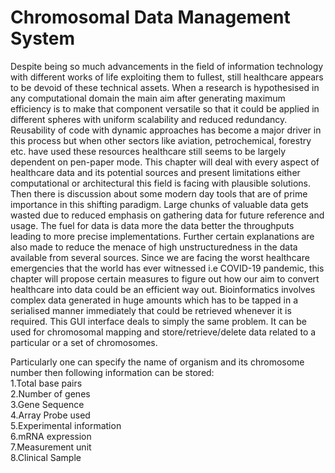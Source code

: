 # Chromosomal Data Management System

Despite being so much advancements in the field of information technology with different works of life exploiting them to fullest, still healthcare appears to be devoid of these technical assets. When a research is hypothesised in any computational domain the main aim after generating maximum efficiency is to make that component versatile so that it could be applied in different spheres with uniform scalability  and reduced redundancy. Reusability of code with dynamic approaches has become a major driver in this process but when other sectors like aviation, petrochemical, forestry etc. have used these resources healthcare still seems to be largely dependent on pen-paper mode. This chapter will deal with every aspect of healthcare data and its potential sources and present limitations either computational or architectural this field is facing with plausible solutions. Then there is discussion about some modern day tools that are of prime importance in this shifting paradigm. Large chunks of valuable data gets wasted due to reduced emphasis on gathering data for future reference and usage. The fuel for  data is data more the data better the throughputs leading to more precise implementations. Further certain explanations are also made to reduce the menace of high unstructuredness in the data available from several sources. Since we are facing the worst healthcare emergencies that the world has ever witnessed i.e COVID-19 pandemic, this chapter will propose certain measures to figure out how our aim to convert healthcare into  data could be an efficient way out.
Bioinformatics involves complex data generated in huge amounts which has to be tapped in a serialised manner immediately that could be retrieved whenever it is required. This GUI interface deals to simply the same problem. It can be used for chromosomal mapping and store/retrieve/delete data related to a particular or a set of chromosomes.

Particularly one can specify the name of organism and its chromosome number then following information can be stored:</br>
  1.Total base pairs</br>
  2.Number of genes</br> 
  3.Gene Sequence</br>
  4.Array Probe used</br>
  5.Experimental information</br>
  6.mRNA expression</br>
  7.Measurement unit</br>
  8.Clinical Sample</br>
